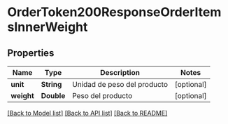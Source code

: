 # OrderToken200ResponseOrderItemsInnerWeight

## Properties
Name | Type | Description | Notes
------------ | ------------- | ------------- | -------------
**unit** | **String** | Unidad de peso del producto | [optional] 
**weight** | **Double** | Peso del producto | [optional] 

[[Back to Model list]](../README.md#documentation-for-models) [[Back to API list]](../README.md#documentation-for-api-endpoints) [[Back to README]](../README.md)


